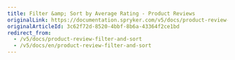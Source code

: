 ```yaml
---
title: Filter &amp; Sort by Average Rating - Product Reviews
originalLink: https://documentation.spryker.com/v5/docs/product-review-filter-and-sort
originalArticleId: 3c62f72d-8520-4bbf-8b6a-43364f2ce1bd
redirect_from:
  - /v5/docs/product-review-filter-and-sort
  - /v5/docs/en/product-review-filter-and-sort
---
```




